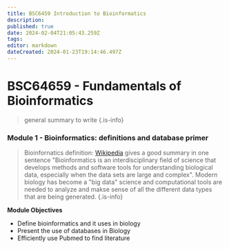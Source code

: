 ```yaml
---
title: BSC6459 Introduction to Bioinformatics
description: 
published: true
date: 2024-02-04T21:05:43.259Z
tags: 
editor: markdown
dateCreated: 2024-01-23T19:14:46.497Z
---
```


# BSC64659 - Fundamentals of Bioinformatics
> general summary to write
{.is-info}

### Module 1 - Bioinformatics: definitions and database primer
> Bioinfornatics definition: [Wikipedia](https://en.wikipedia.org/wiki/Bioinformatics) gives a good summary in one sentence "Bioinformatics is an interdisciplinary field of science that develops methods and software tools for understanding biological data, especially when the data sets are large and complex". Modern biology has become a "big data" science and computational tools are needed to analyze  and makse sense of all the different data types that are being generated. 
{.is-info}

**Module Objectives**
- Define bioinformatics and it uses in biology
- Present the use of databases in Biology
- Efficiently use Pubmed to find literature


#### 

